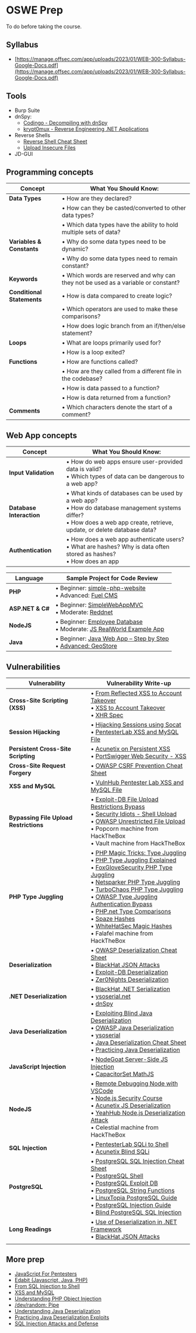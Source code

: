 # OSWE Prep

To do before taking the course.

## Syllabus

- [https://manage.offsec.com/app/uploads/2023/01/WEB-300-Syllabus-Google-Docs.pdf](https://manage.offsec.com/app/uploads/2023/01/WEB-300-Syllabus-Google-Docs.pdf)

## Tools

- Burp Suite
- dnSpy:
  - [Codingo - Decompiling with dnSpy](https://codingo.io/reverse-engineering/ctf/2017/07/25/Decompiling-CSharp-By-Example-with-Cracknet.html)
  - [krypt0mux - Reverse Engineering .NET Applications](https://www.youtube.com/watch?v=_HvqI3Bsgfs)
- Reverse Shells
  - [Reverse Shell Cheat Sheet](https://highon.coffee/blog/reverse-shell-cheat-sheet/)
  - [Upload Insecure Files](https://github.com/swisskyrepo/PayloadsAllTheThings/tree/master/Upload%20Insecure%20Files)
- JD-GUI

## Programming concepts

| Concept                    | What You Should Know:                                                              |
| -------------------------- | ---------------------------------------------------------------------------------- |
| **Data Types**             | • How are they declared?                                                           |
|                            | • How can they be casted/converted to other data types?                            |
|                            | • Which data types have the ability to hold multiple sets of data?                 |
| **Variables & Constants**  | • Why do some data types need to be dynamic?                                       |
|                            | • Why do some data types need to remain constant?                                  |
| **Keywords**               | • Which words are reserved and why can they not be used as a variable or constant? |
| **Conditional Statements** | • How is data compared to create logic?                                            |
|                            | • Which operators are used to make these comparisons?                              |
|                            | • How does logic branch from an if/then/else statement?                            |
| **Loops**                  | • What are loops primarily used for?                                               |
|                            | • How is a loop exited?                                                            |
| **Functions**              | • How are functions called?                                                        |
|                            | • How are they called from a different file in the codebase?                       |
|                            | • How is data passed to a function?                                                |
|                            | • How is data returned from a function?                                            |
| **Comments**               | • Which characters denote the start of a comment?                                  |

## Web App concepts

| Concept                  | What You Should Know:                                                                                                                                                              |
| ------------------------ | ---------------------------------------------------------------------------------------------------------------------------------------------------------------------------------- |
| **Input Validation**     | • How do web apps ensure user-provided data is valid? <br> • Which types of data can be dangerous to a web app?                                                                    |
| **Database Interaction** | • What kinds of databases can be used by a web app? <br> • How do database management systems differ? <br> • How does a web app create, retrieve, update, or delete database data? |
| **Authentication**       | • How does a web app authenticate users? <br> • What are hashes? Why is data often stored as hashes? <br> • How does an app                                                        |

| Language         | Sample Project for Code Review                                                                                                                                                              |
| ---------------- | ------------------------------------------------------------------------------------------------------------------------------------------------------------------------------------------- |
| **PHP**          | • Beginner: [simple-php-website](https://github.com/banago/simple-php-website) <br> • Advanced: [Fuel CMS](https://www.getfuelcms.com/)                                                     |
| **ASP.NET & C#** | • Beginner: [SimpleWebAppMVC](https://github.com/adamajammary/simple-web-app-mvc-dotnet) <br> • Moderate: [Reddnet](https://github.com/moritz-mm/Reddnet)                                   |
| **NodeJS**       | • Beginner: [Employee Database](https://github.com/ijason/NodeJS-Sample-App) <br> • Moderate: [JS RealWorld Example App](https://github.com/gothinkster/node-express-realworld-example-app) |
| **Java**         | • Beginner: [Java Web App – Step by Step](https://github.com/in28minutes/JavaWebApplicationStepByStep) <br> • [Advanced: GeoStore](https://github.com/geosolutions-it/geostore)             |

## Vulnerabilities

| Vulnerability                          | Vulnerability Write-up                                                                                                                                                                                                                                                                                                                                                                                                                                                                                                                                                                                                                                                                                                                                                                                                                                                                                                                                                                                                                      |
| -------------------------------------- | ------------------------------------------------------------------------------------------------------------------------------------------------------------------------------------------------------------------------------------------------------------------------------------------------------------------------------------------------------------------------------------------------------------------------------------------------------------------------------------------------------------------------------------------------------------------------------------------------------------------------------------------------------------------------------------------------------------------------------------------------------------------------------------------------------------------------------------------------------------------------------------------------------------------------------------------------------------------------------------------------------------------------------------------- |
| **Cross-Site Scripting (XSS)**         | • [From Reflected XSS to Account Takeover](https://medium.com/a-bugz-life/from-reflected-xss-to-account-takeover-showing-xss-impact-9bc6dd35d4e6) <br> • [XSS to Account Takeover](https://noobe.io/articles/2019-10/xss-to-account-takeover) <br> • [XHR Spec](https://xhr.spec.whatwg.org/)                                                                                                                                                                                                                                                                                                                                                                                                                                                                                                                                                                                                                                                                                                                                               |
| **Session Hijacking**                  | • [Hijacking Sessions using Socat](https://popped.io/hijacking-sessions-using-socat/) <br> • [PentesterLab XSS and MySQL File](https://pentesterlab.com/exercises/xss_and_mysql_file/course)                                                                                                                                                                                                                                                                                                                                                                                                                                                                                                                                                                                                                                                                                                                                                                                                                                                |
| **Persistent Cross-Site Scripting**    | • [Acunetix on Persistent XSS](https://www.acunetix.com/blog/articles/persistent-xss/) <br> • [PortSwigger Web Security - XSS](https://portswigger.net/web-security/cross-site-scripting)                                                                                                                                                                                                                                                                                                                                                                                                                                                                                                                                                                                                                                                                                                                                                                                                                                                   |
| **Cross-Site Request Forgery**         | • [OWASP CSRF Prevention Cheat Sheet](https://cheatsheetseries.owasp.org/cheatsheets/Cross-Site_Request_Forgery_Prevention_Cheat_Sheet.html)                                                                                                                                                                                                                                                                                                                                                                                                                                                                                                                                                                                                                                                                                                                                                                                                                                                                                                |
| **XSS and MySQL**                      | • [VulnHub Pentester Lab XSS and MySQL File](https://www.vulnhub.com/entry/pentester-lab-xss-and-mysql-file,66/)                                                                                                                                                                                                                                                                                                                                                                                                                                                                                                                                                                                                                                                                                                                                                                                                                                                                                                                            |
| **Bypassing File Upload Restrictions** | • [Exploit-DB File Upload Restrictions Bypass](https://www.exploit-db.com/docs/english/45074-file-upload-restrictions-bypass.pdf) <br> • [Security Idiots - Shell Upload](http://www.securityidiots.com/Web-Pentest/hacking-website-by-shell-uploading.html) <br> • [OWASP Unrestricted File Upload](https://www.owasp.org/index.php/Unrestricted_File_Upload) <br> • Popcorn machine from HackTheBox <br> • Vault machine from HackTheBox                                                                                                                                                                                                                                                                                                                                                                                                                                                                                                                                                                                                  |
| **PHP Type Juggling**                  | • [PHP Magic Tricks: Type Juggling](https://owasp.org/www-pdf-archive/PHPMagicTricks-TypeJuggling.pdf) <br> • [PHP Type Juggling Explained](https://medium.com/@Q2hpY2tlblB3bnk/php-type-juggling-c34a10630b10) <br> • [FoxGloveSecurity PHP Type Juggling](https://foxglovesecurity.com/2017/02/07/type-juggling-and-php-object-injection-and-sqli-oh-my/) <br> • [Netsparker PHP Type Juggling](https://www.netsparker.com/blog/web-security/php-type-juggling-vulnerabilities/) <br> • [TurboChaos PHP Type Juggling](http://turbochaos.blogspot.com/2013/08/exploiting-exotic-bugs-php-type-juggling.html) <br> • [OWASP Type Juggling Authentication Bypass](https://www.netsparker.com/blog/web-security/type-juggling-authentication-bypass-cms-made-simple/) <br> • [PHP.net Type Comparisons](https://www.php.net/manual/en/types.comparisons.php) <br> • [Spaze Hashes](https://github.com/spaze/hashes) <br> • [WhiteHatSec Magic Hashes](https://www.whitehatsec.com/blog/magic-hashes/) <br> • Falafel machine from HackTheBox |
| **Deserialization**                    | • [OWASP Deserialization Cheat Sheet](https://cheatsheetseries.owasp.org/cheatsheets/Deserialization_Cheat_Sheet.html) <br> • [BlackHat JSON Attacks](https://www.blackhat.com/docs/us-17/thursday/us-17-Munoz-Friday-The-13th-Json-Attacks.pdf) <br> • [Exploit-DB Deserialization](https://www.exploit-db.com/docs/english/44756-deserialization-vulnerability.pdf) <br> • [Zer0Nights Deserialization](https://2017.zeronights.org/wp-content/uploads/materials/ZN17_Aleksei%20Tiurin_Deserialization%20vulnerabilities.pdf)                                                                                                                                                                                                                                                                                                                                                                                                                                                                                                             |
| **.NET Deserialization**               | • [BlackHat .NET Serialization](https://media.blackhat.com/bh-us-12/Briefings/Forshaw/BH_US_12_Forshaw_Are_You_My_Type_WP.pdf) <br> • [ysoserial.net](https://github.com/pwntester/ysoserial.net) <br> • [dnSpy](https://github.com/0xd4d/dnSpy)                                                                                                                                                                                                                                                                                                                                                                                                                                                                                                                                                                                                                                                                                                                                                                                            |
| **Java Deserialization**               | • [Exploiting Blind Java Deserialization](https://www.n00py.io/2017/11/exploiting-blind-java-deserialization-with-burp-and-ysoserial/) <br> • [OWASP Java Deserialization](https://www.owasp.org/images/7/71/GOD16-Deserialization.pdf) <br> • [ysoserial](https://github.com/frohoff/ysoserial) <br> • [Java Deserialization Cheat Sheet](https://github.com/GrrrDog/Java-Deserialization-Cheat-Sheet/blob/master/README.md) <br> • [Practicing Java Deserialization](https://diablohorn.com/2017/09/09/understanding-practicing-java-deserialization-exploits/)                                                                                                                                                                                                                                                                                                                                                                                                                                                                           |
| **JavaScript Injection**               | • [NodeGoat Server-Side JS Injection](https://ckarande.gitbooks.io/owasp-nodegoat-tutorial/content/tutorial/a1_-_server_side_js_injection.html) <br> • [CapacitorSet MathJS](https://capacitorset.github.io/mathjs/)                                                                                                                                                                                                                                                                                                                                                                                                                                                                                                                                                                                                                                                                                                                                                                                                                        |
| **NodeJS**                             | • [Remote Debugging Node with VSCode](https://maikthulhu.github.io/2019-05-17-remote-debugging-node-vscode/) <br> • [Node.js Security Course](https://github.com/ajinabraham/Node.Js-Security-Course) <br> • [Acunetix JS Deserialization](https://www.acunetix.com/blog/web-security-zone/deserialization-vulnerabilities-attacking-deserialization-in-js/) <br> • [YeahHub Node.js Deserialization Attack](https://www.yeahhub.com/nodejs-deserialization-attack-detailed-tutorial-2018/) <br> • Celestial machine from HackTheBox                                                                                                                                                                                                                                                                                                                                                                                                                                                                                                        |
| **SQL Injection**                      | • [PentesterLab SQLi to Shell](https://pentesterlab.com/exercises/from_sqli_to_shell/course) <br> • [Acunetix Blind SQLi](https://www.acunetix.com/websitesecurity/blind-sql-injection/)                                                                                                                                                                                                                                                                                                                                                                                                                                                                                                                                                                                                                                                                                                                                                                                                                                                    |
| **PostgreSQL**                         | • [PostgreSQL SQL Injection Cheat Sheet](http://pentestmonkey.net/cheat-sheet/sql-injection/postgres-sql-injection-cheat-sheet) <br> • [PostgreSQL Shell](http://www.leidecker.info/pgshell/Having_Fun_With_PostgreSQL.txt) <br> • [PostgreSQL Exploit DB](https://www.exploit-db.com/papers/13084) <br> • [PostgreSQL String Functions](http://www.postgresqltutorial.com/postgresql-string-functions/) <br> • [LinuxTopia PostgreSQL Guide](https://www.linuxtopia.org/online_books/database_guides/Practical_PostgreSQL_database/c7547_002.htm) <br> • [PostgreSQL Injection Guide](https://www.infigo.hr/files/INFIGO-TD-2009-04_PostgreSQL_injection_ENG.pdf) <br> • [Blind PostgreSQL SQL Injection](https://dotcppfile.wordpress.com/2014/07/12/blind-postgresql-sql-injection-tutorial/)                                                                                                                                                                                                                                            |
| **Long Readings**                      | • [Use of Deserialization in .NET Framework](https://www.nccgroup.trust/globalassets/our-research/uk/images/whitepaper-new.pdf) <br> • [BlackHat JSON Attacks](https://www.blackhat.com/docs/us-17/thursday/us-17-Munoz-Friday-The-13th-JSON-Attacks-wp.pdf)                                                                                                                                                                                                                                                                                                                                                                                                                                                                                                                                                                                                                                                                                                                                                                                |
|  |

## More prep

- [JavaScript For Pentesters](https://www.pentesteracademy.com/course?id=11)
- [Edabit (Javascript, Java, PHP)](https://edabit.com/)
- [From SQL Injection to Shell](https://pentesterlab.com/exercises/from_sqli_to_shell/)
- [XSS and MySQL](https://www.vulnhub.com/entry/pentester-lab-xss-and-mysql-file,66/)
- [Understanding PHP Object Injection](https://securitycafe.ro/2015/01/05/understanding-php-object-injection/)
- [/dev/random: Pipe](https://www.vulnhub.com/entry/devrandom-pipe,124/)
- [Understanding Java Deserialization](https://nytrosecurity.com/2018/05/30/understanding-java-deserialization/)
- [Practicing Java Deserialization Exploits](https://diablohorn.com/2017/09/09/understanding-practicing-java-deserialization-exploits/)
- [SQL Injection Attacks and Defense](https://www.amazon.com/Injection-Attacks-Defense-Justin-Clarke/dp/1597499633)
